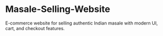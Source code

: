 # Masale-Selling-Website
E-commerce website for selling authentic Indian masale with modern UI, cart, and checkout features.
